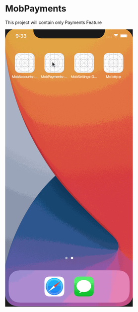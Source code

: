 # MobPayments

This project will contain only Payments Feature

![MobPayments](https://github.com/angelvasa/MobPayments/blob/master/mobPayments.gif)
